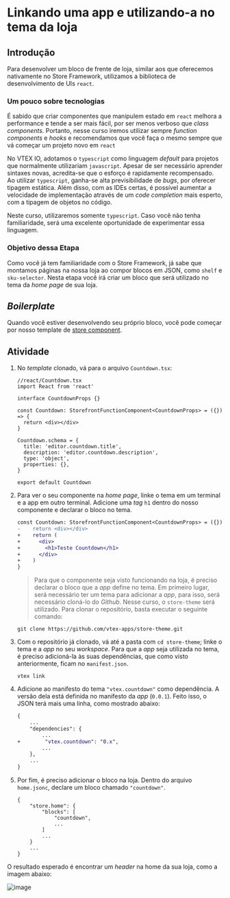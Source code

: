 # Linkando uma app e utilizando-a no tema da loja

## Introdução
Para desenvolver um bloco de frente de loja, similar aos que oferecemos nativamente no Store Framework, utilizamos a biblioteca de desenvolvimento de UIs `react`.

### Um pouco sobre tecnologias
É sabido que criar componentes que manipulem estado em `react` melhora a performance e tende a ser mais fácil, por ser menos verboso que *class components*. Portanto, nesse curso iremos utilizar sempre *function components* e *hooks* e recomendamos que você faça o mesmo sempre que vá começar um projeto novo em `react`

No VTEX IO, adotamos o `typescript` como linguagem *default* para projetos que normalmente utilizariam `javascript`. Apesar de ser necessário aprender sintaxes novas, acredita-se que o esforço é rapidamente recompensado. Ao utilizar `typescript`, ganha-se alta previsibilidade de *bugs*, por oferecer tipagem estática. Além disso, com as IDEs certas, é possível aumentar a velocidade de implementação através de um *code completion* mais esperto, com a tipagem de objetos no código.

Neste curso, utilizaremos somente `typescript`. Caso você não tenha familiaridade, será uma excelente oportunidade de experimentar essa linguagem.

### Objetivo dessa Etapa
Como você já tem familiaridade com o Store Framework, já sabe que montamos páginas na nossa loja ao compor blocos em JSON, como `shelf` e  `sku-selector`. Nesta etapa você irá criar um bloco que será utilizado no tema da *home page* de sua loja.

## *Boilerplate*
Quando você estiver desenvolvendo seu próprio bloco, você pode começar por nosso template de [store component](https://github.com/vtex-apps/store-component-template).

## Atividade
1. No *template* clonado, vá para o arquivo `Countdown.tsx`:

    ```tsx
    //react/Countdown.tsx
    import React from 'react'

    interface CountdownProps {}

    const Countdown: StorefrontFunctionComponent<CountdownProps> = ({}) => {
      return <div></div>
    }

    Countdown.schema = {
      title: 'editor.countdown.title',
      description: 'editor.countdown.description',
      type: 'object',
      properties: {},
    }

    export default Countdown
    ```

2. Para ver o seu componente na *home page*, linke o tema em um terminal e a app em outro terminal. Adicione uma *tag* `h1` dentro do nosso componente e declarar o bloco no tema.
    ```diff
    const Countdown: StorefrontFunctionComponent<CountdownProps> = ({}) => {
    -    return <div></div>
    +    return (
    +      <div>
    +        <h1>Teste Countdown</h1>
    +      </div>
    +    )
    }
    ```

    >Para que o componente seja visto funcionando na loja, é preciso declarar o bloco que a *app* define no tema. Em primeiro lugar, será necessário ter um tema para adicionar a *app*, para isso, será necessário cloná-lo do *Github*. Nesse curso, o `store-theme` será utilizado. Para clonar o repositório, basta executar o seguinte comando:

    ```
    git clone https://github.com/vtex-apps/store-theme.git
    ```

3. Com o repositório já clonado, vá até a pasta com `cd store-theme`; linke o tema e a *app* no seu *workspace*. Para que a *app* seja utilizada no tema, é preciso adicioná-la às suas dependências, que como visto anteriormente, ficam no `manifest.json`.
    ```
    vtex link
    ```
4. Adicione ao manifesto do tema `"vtex.countdown"` como dependência. A versão dela está definida no manifesto da *app* (`0.0.1`). Feito isso, o JSON terá mais uma linha, como mostrado abaixo:
    ```diff
    {
        ...
        "dependencies": {
            ...
    +        "vtex.countdown": "0.x",
            ...
        },
        ...
    }
    ```
5. Por fim, é preciso adicionar o bloco na loja. Dentro do arquivo `home.jsonc`, declare um bloco chamado `"countdown"`. 
    ```
    {
        "store.home": {
            "blocks": [
                "countdown",
                ...
            ]
            ...
        }
        ...
    }
    ```
O resultado esperado é encontrar um *header* na home da sua loja, como a imagem abaixo:

![image](https://user-images.githubusercontent.com/19495917/74960422-11d7d980-53eb-11ea-9d32-f0aa1340f0af.png)

